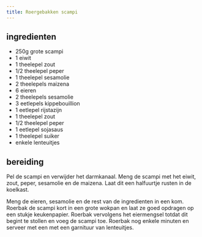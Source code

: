 ```yaml
---
title: Roergebakken scampi
---
```


##  ingredienten 

* 250g grote scampi
* 1 eiwit
* 1 theelepel zout
* 1/2 theelepel peper
* 1 theelepel sesamolie
* 2 theelepels maizena
* 6 eieren
* 2 theelepels sesamolie
* 3 eetlepels kippebouillion
* 1 eetlepel rijstazijn
* 1 theelepel zout
* 1/2 theelepel peper
* 1 eetlepel sojasaus
* 1 theelepel suiker
* enkele lenteuitjes

##  bereiding 

Pel de scampi en verwijder het darmkanaal. Meng de scampi met het eiwit, zout, peper, sesamolie en de maizena. Laat dit een halfuurtje rusten in de koelkast.

Meng de eieren, sesamolie en de rest van de ingredienten in een kom. Roerbak de scampi kort in een grote wokpan en laat ze goed opdragen op een stukje keukenpapier. Roerbak vervolgens het eiermengsel totdat dit begint te stollen en voeg de scampi toe. Roerbak nog enkele minuten en serveer met een met een garnituur van lenteuitjes.

